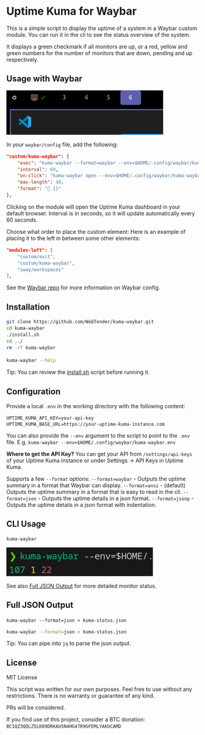 # Uptime Kuma for Waybar

This is a simple script to display the uptime of a system in a Waybar custom module.
You can run it in the cli to see the status overview of the system.

It displays a green checkmark if all monitors are up, or a red, yellow and green numbers for the number of monitors that are down, pending and up respectively.

## Usage with Waybar

![](docs/assets/waybar.png)


In your `waybar/config` file, add the following:
```json
"custom/kuma-waybar": {
    "exec": "kuma-waybar --format=waybar --env=$HOME/.config/waybar/kuma-waybar.env",
    "interval": 60,
    "on-click": "kuma-waybar open --env=$HOME/.config/waybar/kuma-waybar.env",
    "max-length": 40,
    "format": "🐻 {}"
},
```

Clicking on the module will open the Uptime Kuma dashboard in your default browser.
Interval is in seconds, so it will update automatically every 60 seconds.

Choose what order to place the custom element:
Here is an example of placing it to the left in between some other elements:
```json
"modules-left": [
    "custom/exit",
    "custom/kuma-waybar",
    "sway/workspaces"
],
```

See the [Waybar repo](https://github.com/Alexays/Waybar) for more information on Waybar config.

## Installation

```bash
git clone https://github.com/WebTender/kuma-waybar.git
cd kuma-waybar
./install.sh
cd ../
rm -rf kuma-waybar

kuma-waybar --help
```
Tip: You can review the [install.sh](install.sh) script before running it.

## Configuration

Provide a local `.env` in the working directory with the following content:
```env
UPTIME_KUMA_API_KEY=your-api-key
UPTIME_KUMA_BASE_URL=https://your-uptime-kuma-instance.com
```

You can also provide the `--env` argument to the script to point to the `.env` file.
E.g. `kuma-waybar --env=$HOME/.config/waybar/kuma-waybar.env`

**Where to get the API Key?**
You can get your API from `/settings/api-keys` of your Uptime Kuma instance or under Settings -> API Keys in Uptime Kuma.

Supports a few `--format` options:
`--format=waybar` - Outputs the uptime summary in a format that Waybar can display.
`--format=ansi` - (default) Outputs the uptime summary in a format that is easy to read in the cli.
`--format=json` - Outputs the uptime details in a json format.
`--format=jsonp` - Outputs the uptime details in a json format with indentation.

## CLI Usage
```bash
kuma-waybar
```

![](docs/assets/partial-down.png)

See also [Full JSON Output](#full-json-output) for more detailed monitor status.

## Full JSON Output
`kuma-waybar --format=json > kuma-status.json`

```bash
kuma-waybar --format=json > kuma-status.json
```
Tip: You can pipe into `jq` to parse the json output.


## License

MIT License

This script was written for our own purposes. Feel free to use without any restrictions. There is no warranty or guarantee of any kind.

PRs will be considered.

If you find use of this project, consider a BTC donation:
`BC1QZ3QQLZ5LK89DRKAU5N4HG47R9GFEMLYAKUCAMD`
